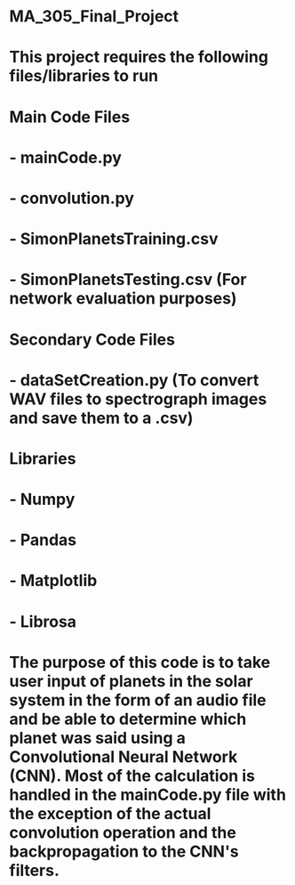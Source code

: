 # MA_305_Final_Project

# This project requires the following files/libraries to run

# Main Code Files
# - mainCode.py
# - convolution.py
# - SimonPlanetsTraining.csv
# - SimonPlanetsTesting.csv (For network evaluation purposes)

# Secondary Code Files
# - dataSetCreation.py (To convert WAV files to spectrograph images and save them to a .csv)

# Libraries
# - Numpy
# - Pandas
# - Matplotlib
# - Librosa

# The purpose of this code is to take user input of planets in the solar system in the form of an audio file and be able to determine which planet was said using a Convolutional Neural Network (CNN). Most of the calculation is handled in the mainCode.py file with the exception of the actual convolution operation and the backpropagation to the CNN's filters.  

